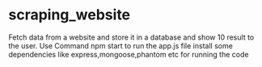 # scraping_website
Fetch data from a website and store it in a database and show 10 result to the  user.
Use Command npm start to run the app.js file
install some dependencies like express,mongoose,phantom etc for running the code
